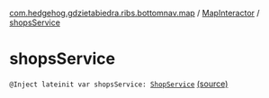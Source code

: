 [com.hedgehog.gdzietabiedra.ribs.bottomnav.map](../index.md) / [MapInteractor](index.md) / [shopsService](./shops-service.md)

# shopsService

`@Inject lateinit var shopsService: `[`ShopService`](../../com.hedgehog.gdzietabiedra.appservice/-shop-service/index.md) [(source)](https://github.com/asvid/GdzieTaBiedra/tree/master/app/src/main/java/com/hedgehog/gdzietabiedra/ribs/bottomnav/map/MapInteractor.kt#L37)
